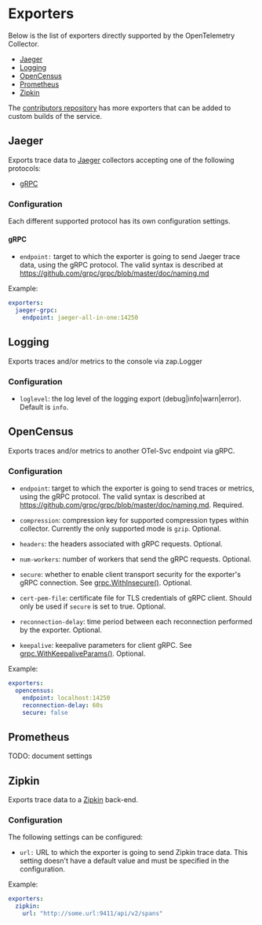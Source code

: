 # Exporters

Below is the list of exporters directly supported by the OpenTelemetry Collector.

* [Jaeger](#jaeger)
* [Logging](#logging)
* [OpenCensus](#opencensus)
* [Prometheus](#prometheus)
* [Zipkin](#zipkin)

The [contributors repository](https://github.com/open-telemetry/opentelemetry-service-contrib)
 has more exporters that can be added to custom builds of the service.

## <a name="jaeger"></a>Jaeger

Exports trace data to [Jaeger](https://www.jaegertracing.io/) collectors
accepting one of the following protocols:

* [gRPC](#jaeger-grpc)

### <a name="jaeger-configuration"></a>Configuration

Each different supported protocol has its own configuration settings.

#### <a name="jaeger-grpc"></a>gRPC

* `endpoint:` target to which the exporter is going to send Jaeger trace data,
using the gRPC protocol. The valid syntax is described at
https://github.com/grpc/grpc/blob/master/doc/naming.md

Example:

```yaml
exporters:
  jaeger-grpc:
    endpoint: jaeger-all-in-one:14250
```

## <a name="logging"></a>Logging
Exports traces and/or metrics to the console via zap.Logger

### <a name="logging-configuration"></a>Configuration

* `loglevel`: the log level of the logging export (debug|info|warn|error). Default is `info`.

## <a name="opencensus"></a>OpenCensus
Exports traces and/or metrics to another OTel-Svc endpoint via gRPC.

### <a name="opencensus-configuration"></a>Configuration

* `endpoint`: target to which the exporter is going to send traces or metrics,
using the gRPC protocol. The valid syntax is described at
https://github.com/grpc/grpc/blob/master/doc/naming.md. Required.

* `compression`: compression key for supported compression types within
collector. Currently the only supported mode is `gzip`. Optional.

* `headers`: the headers associated with gRPC requests. Optional.

* `num-workers`: number of workers that send the gRPC requests. Optional.

* `secure`: whether to enable client transport security for the exporter's gRPC
connection. See [grpc.WithInsecure()](https://godoc.org/google.golang.org/grpc#WithInsecure).
Optional.

* `cert-pem-file`: certificate file for TLS credentials of gRPC client. Should
only be used if `secure` is set to true. Optional.

* `reconnection-delay`: time period between each reconnection performed by the
exporter. Optional.

* `keepalive`: keepalive parameters for client gRPC. See
[grpc.WithKeepaliveParams()](https://godoc.org/google.golang.org/grpc#WithKeepaliveParams).
Optional.

Example:

```yaml
exporters:
  opencensus:
    endpoint: localhost:14250
    reconnection-delay: 60s
    secure: false
```

## <a name="prometheus"></a>Prometheus
TODO: document settings

## <a name="zipkin"></a>Zipkin
Exports trace data to a [Zipkin](https://zipkin.io/) back-end.

### Configuration

The following settings can be configured:

* `url:` URL to which the exporter is going to send Zipkin trace data. This
setting doesn't have a default value and must be specified in the configuration.

Example:

```yaml
exporters:
  zipkin:
    url: "http://some.url:9411/api/v2/spans"
```
